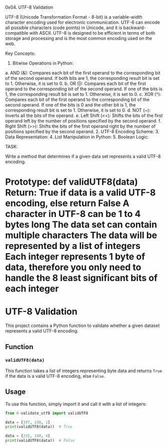 0x04. UTF-8 Validation

UTF-8 (Unicode Transformation Format - 8-bit) is a variable-width character encoding used for electronic communication. UTF-8 can encode all possible characters (code points) in Unicode, and it is backward-compatible with ASCII. UTF-8 is designed to be efficient in terms of both storage and processing and is the most common encoding used on the web.

Key Concepts:
1. Bitwise Operations in Python:

a. AND (&): Compares each bit of the first operand to the corresponding bit of the second operand. If both bits are 1, the corresponding result bit is set to 1. Otherwise, it is set to 0.
b. OR (|): Compares each bit of the first operand to the corresponding bit of the second operand. If one of the bits is 1, the corresponding result bit is set to 1. Otherwise, it is set to 0.
c. XOR (^): Compares each bit of the first operand to the corresponding bit of the second operand. If one of the bits is 0 and the other bit is 1, the corresponding result bit is set to 1. Otherwise, it is set to 0.
d. NOT (~): Inverts all the bits of the operand.
e. Left Shift (<<): Shifts the bits of the first operand left by the number of positions specified by the second operand.
f. Right Shift (>>): Shifts the bits of the first operand right by the number of positions specified by the second operand.
2. UTF-8 Encoding Scheme:
3. Data Representation:
4. List Manipulation in Python:
5. Boolean Logic:

TASK:

Write a method that determines if a given data set represents a valid UTF-8 encoding.

Prototype: def validUTF8(data)
Return: True if data is a valid UTF-8 encoding, else return False
A character in UTF-8 can be 1 to 4 bytes long
The data set can contain multiple characters
The data will be represented by a list of integers
Each integer represents 1 byte of data, therefore you only need to handle the 8 least significant bits of each integer
==============================================================================
# UTF-8 Validation

This project contains a Python function to validate whether a given dataset represents a valid UTF-8 encoding.

## Function

### `validUTF8(data)`

This function takes a list of integers representing byte data and returns `True` if the data is a valid UTF-8 encoding, else `False`.

## Usage

To use this function, simply import it and call it with a list of integers:

```python
from 0-validate_utf8 import validUTF8

data = [197, 130, 1]
print(validUTF8(data))  # True

data = [235, 140, 4]
print(validUTF8(data))  # False
